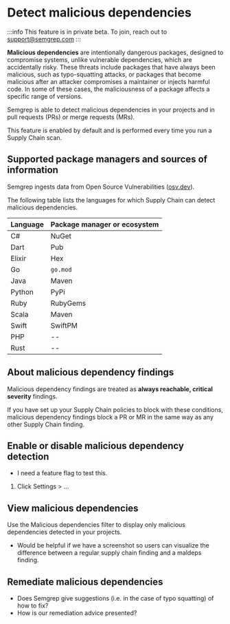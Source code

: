# Detect malicious dependencies

:::info
This feature is in private beta. To join, reach out to support@semgrep.com
:::

**Malicious dependencies** are intentionally dangerous packages, designed to compromise systems, unlike vulnerable dependencies, which are accidentally risky. These threats include packages that have always been malicious, such as typo-squatting attacks, or packages that become malicious after an attacker compromises a maintainer or injects harmful code. In some of these cases, the maliciousness of a package affects a specific range of versions.

Semgrep is able to detect malicious dependencies in your projects and in pull requests (PRs) or merge requests (MRs).

This feature is enabled by default and is performed every time you run a Supply Chain scan.

## Supported package managers and sources of information

Semgrep ingests data from Open Source Vulnerabilities ([osv.dev](https://osv.dev/)).

The following table lists the languages for which Supply Chain can detect malicious dependencies.


| Language | Package manager or ecosystem |
| :---- | :---- |
| C\# | NuGet |
| Dart | Pub |
| Elixir | Hex |
| Go | `go.mod` |
| Java | Maven |
| Python | PyPi |
| Ruby | RubyGems |
| Scala | Maven |
| Swift | SwiftPM |
| PHP | \-- |
| Rust | \-- |

## About malicious dependency findings

Malicious dependency findings are treated as **always reachable, critical severity** findings.

If you have set up your Supply Chain policies to block with these conditions, malicious dependency findings block a PR or MR in the same way as any other Supply Chain finding.

## Enable or disable malicious dependency detection

* I need a feature flag to test this.  
1. Click Settings \> …

## View malicious dependencies

Use the Malicious dependencies filter to display only malicious dependencies detected in your projects.

* Would be helpful if we have a screenshot so users can visualize the difference between a regular supply chain finding and a maldeps finding.

## Remediate malicious dependencies

* Does Semgrep give suggestions (i.e. in the case of typo squatting) of how to fix?  
* How is our remediation advice presented?
